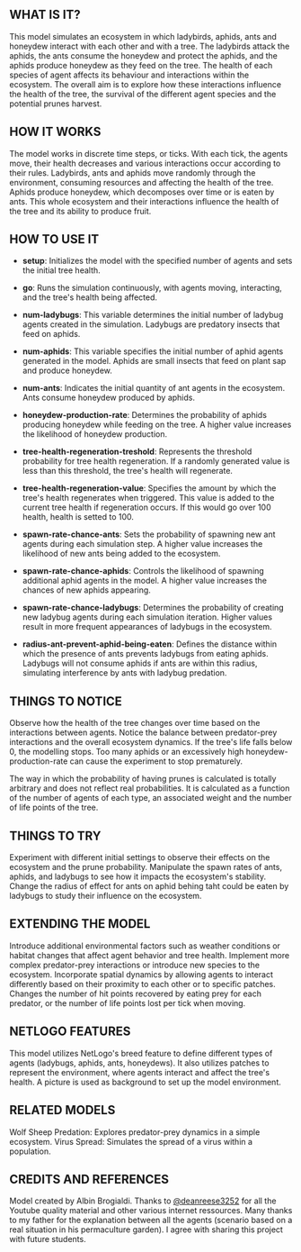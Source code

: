 ## WHAT IS IT?
This model simulates an ecosystem in which ladybirds, aphids, ants and honeydew interact with each other and with a tree. The ladybirds attack the aphids, the ants consume the honeydew and protect the aphids, and the aphids produce honeydew as they feed on the tree. The health of each species of agent affects its behaviour and interactions within the ecosystem. The overall aim is to explore how these interactions influence the health of the tree, the survival of the different agent species and the potential prunes harvest.

## HOW IT WORKS
The model works in discrete time steps, or ticks. With each tick, the agents move, their health decreases and various interactions occur according to their rules. Ladybirds, ants and aphids move randomly through the environment, consuming resources and affecting the health of the tree. Aphids produce honeydew, which decomposes over time or is eaten by ants. This whole ecosystem and their interactions influence the health of the tree and its ability to produce fruit.


## HOW TO USE IT
- **setup**: Initializes the model with the specified number of agents and sets the initial tree health.

- **go**: Runs the simulation continuously, with agents moving, interacting, and the tree's health being affected.

- **num-ladybugs**: This variable determines the initial number of ladybug agents created in the simulation. Ladybugs are predatory insects that feed on aphids.

- **num-aphids**: This variable specifies the initial number of aphid agents generated in the model. Aphids are small insects that feed on plant sap and produce honeydew.

- **num-ants**: Indicates the initial quantity of ant agents in the ecosystem. Ants consume honeydew produced by aphids.

- **honeydew-production-rate**: Determines the probability of aphids producing honeydew while feeding on the tree. A higher value increases the likelihood of honeydew production.

- **tree-health-regeneration-treshold**: Represents the threshold probability for tree health regeneration. If a randomly generated value is less than this threshold, the tree's health will regenerate.

- **tree-health-regeneration-value**: Specifies the amount by which the tree's health regenerates when triggered. This value is added to the current tree health if regeneration occurs. If this would go over 100 health, health is setted to 100.

- **spawn-rate-chance-ants**: Sets the probability of spawning new ant agents during each simulation step. A higher value increases the likelihood of new ants being added to the ecosystem.

- **spawn-rate-chance-aphids**: Controls the likelihood of spawning additional aphid agents in the model. A higher value increases the chances of new aphids appearing.

- **spawn-rate-chance-ladybugs**: Determines the probability of creating new ladybug agents during each simulation iteration. Higher values result in more frequent appearances of ladybugs in the ecosystem.

- **radius-ant-prevent-aphid-being-eaten**: Defines the distance within which the presence of ants prevents ladybugs from eating aphids. Ladybugs will not consume aphids if ants are within this radius, simulating interference by ants with ladybug predation.


## THINGS TO NOTICE
Observe how the health of the tree changes over time based on the interactions between agents.
Notice the balance between predator-prey interactions and the overall ecosystem dynamics.
If the tree's life falls below 0, the modelling stops. Too many aphids or an excessively high honeydew-production-rate can cause the experiment to stop prematurely.

The way in which the probability of having prunes is calculated is totally arbitrary and does not reflect real probabilities. It is calculated as a function of the number of agents of each type, an associated weight and the number of life points of the tree. 


## THINGS TO TRY
Experiment with different initial settings to observe their effects on the ecosystem and the prune probability.
Manipulate the spawn rates of ants, aphids, and ladybugs to see how it impacts the ecosystem's stability.
Change the radius of effect for ants on aphid behing taht could be eaten by ladybugs to study their influence on the ecosystem.

## EXTENDING THE MODEL
Introduce additional environmental factors such as weather conditions or habitat changes that affect agent behavior and tree health.
Implement more complex predator-prey interactions or introduce new species to the ecosystem.
Incorporate spatial dynamics by allowing agents to interact differently based on their proximity to each other or to specific patches.
Changes the number of hit points recovered by eating prey for each predator, or the number of life points lost per tick when moving.

## NETLOGO FEATURES
This model utilizes NetLogo's breed feature to define different types of agents (ladybugs, aphids, ants, honeydews).
It also utilizes patches to represent the environment, where agents interact and affect the tree's health.
A picture is used as background to set up the model environment.

## RELATED MODELS
Wolf Sheep Predation: Explores predator-prey dynamics in a simple ecosystem.
Virus Spread: Simulates the spread of a virus within a population.

## CREDITS AND REFERENCES
Model created by Albin Brogialdi.
Thanks to [@deanreese3252](https://www.youtube.com/@deanreese3252/videos) for all the Youtube quality material and other various internet ressources.
Many thanks to my father for the explanation between all the agents (scenario based on a real situation in his permaculture garden).
I agree with sharing this project with future students.
